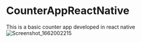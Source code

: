 # CounterAppReactNative
This is a basic counter app developed in react native
![Screenshot_1662002215](https://user-images.githubusercontent.com/51521226/187824526-754d15bf-981c-435e-9f35-fb5d5c2b8fc2.png)
